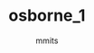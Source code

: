 ---
author: mmits
title: osborne_1
image_url: /images/osborne_1.jpg
caption: 'Θεωρείται απο τους πρώτους φορητούς υπολογιστές που εμφάνισαν μεγάλη δημοτικότητα, και ένας απο τους πρόγονους των σημερινών laptop. Ακόμα και αν η οθόνη που διέθετε ήταν μικρή, οι δυνατότητές του, που ήταν ανάλογες με αυτές άλλων desktop υπολογιστών της εποχής, και η φορητότητά του, τον έκαναν έναν αρκετά δημοφιλή υπολογιστή.'
categories:
  - computer
tags:
  - Osborne
---